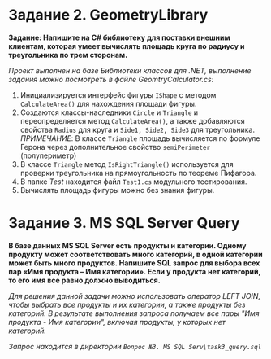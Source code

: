 # Задание 2. GeometryLibrary

**Задание: Напишите на C# библиотеку для поставки внешним клиентам, которая умеет вычислять площадь круга по радиусу и треугольника по трем сторонам.**

*Проект выполнен на базе Библиотеки классов для .NET, выполнение задания можно посмотреть в файле GeomtryCalculator.cs:*
1. Инициализируется интерфейс фигуры `IShape` с методом `CalculateArea()` для нахождения площади фигуры.
2. Создаются классы-наследники `Circle` и `Triangle` и переопределяется метод `CalculateArea()`, 
а также добавляются свойства `Radius` для круга и `Side1, Side2, Side3` для треугольника.  
*ПРИМЕЧАНИЕ*: В классе `Triangle` площадь вычисляется по формуле Герона через дополнительное свойство `semiPerimeter` (полупериметр)
3. В классе `Triangle` метод `IsRightTriangle()` используется для проверки треугольника на прямоугольность по теореме Пифагора.
4. В папке *Test* находится файл `Test1.cs` модульного тестирования.
5. Вычислять площадь фигуры можно без знания фигуры.

# Задание 3. MS SQL Server Query

**В базе данных MS SQL Server есть продукты и категории. Одному продукту может соответствовать много категорий, в одной категории может быть много продуктов. Напишите SQL запрос для выбора всех пар «Имя продукта – Имя категории». Если у продукта нет категорий, то его имя все равно должно выводиться.**

*Для решения данной задачи можно использовать оператор LEFT JOIN, чтобы выбрать все продукты и их категории, а также продукты без категорий.*
*В результате выполнения запроса получаем все пары "Имя продукта - Имя категории", включая продукты, у которых нет категорий.*

*Запрос находится в директории `Вопрос №3. MS SQL Serv\task3_query.sql`*